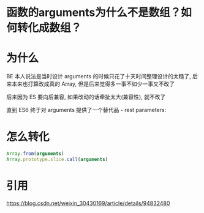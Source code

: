 # 函数的arguments为什么不是数组？如何转化成数组？

# 为什么

BE 本人说法是当时设计 arguments 的时候只花了十天时间整理设计的太糙了, 后来本来也打算改成真的 Array, 但是后来觉得多一事不如少一事又不改了

后来因为 ES 要向后兼容, 如果改动的话牵扯太大(兼容性), 就不改了

直到 ES6 终于对 arguments 提供了一个替代品 - rest parameters:

# 怎么转化

```javascript
Array.from(arguments)
Array.prototype.slice.call(arguments) 
```

# 引用
https://blog.csdn.net/weixin_30430169/article/details/94832480